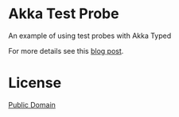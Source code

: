 # Akka Test Probe

An example of using test probes with Akka Typed

For more details see this [blog post](http://iainhull.github.io/2017/11/17/akka-typed-test-probes/).

# License

[Public Domain](https://wiki.creativecommons.org/wiki/Public_domain)

